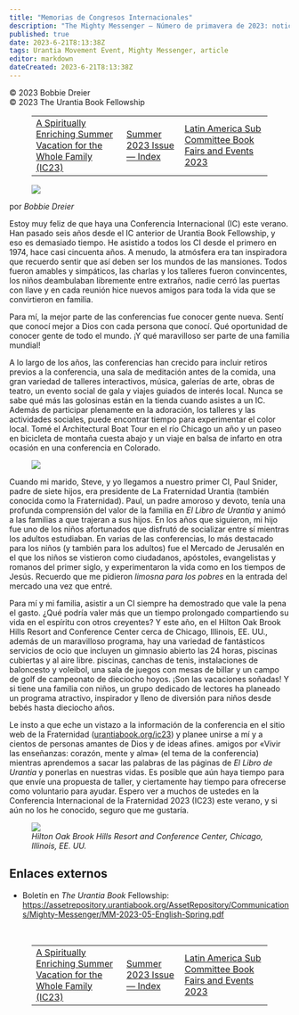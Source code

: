 ```yaml
---
title: "Memorias de Congresos Internacionales"
description: "The Mighty Messenger — Número de primavera de 2023: noticias y opiniones para los lectores de El Libro de Urantia"
published: true
date: 2023-6-21T8:13:38Z
tags: Urantia Movement Event, Mighty Messenger, article
editor: markdown
dateCreated: 2023-6-21T8:13:38Z
---
```


<p class="v-card v-sheet theme--light grey lighten-3 px-2">© 2023 Bobbie Dreier<br>© 2023 The Urantia Book Fellowship</p>
<figure class="table chapter-navigator">
  <table>
    <tbody>
      <tr>
        <td>
        <a href="/es/article/Aprilhelen/A_Spiritually_Enriching_Summer">
          <span class="mdi mdi-arrow-left-drop-circle"></span><span class="pl-2">A Spiritually Enriching Summer Vacation for the Whole Family (IC23)</span>
        </a>
        </td>
        <td>
        <a href="/es/index/articles_mighty_messenger#summer-2023-issue">
          <span class="mdi mdi-book-open-variant"></span><span class="pl-2">Summer 2023 Issue — Index</span>
        </a>
        </td>
        <td>
        <a href="/es/article/Latin_America_Sub_Committee_Book_Fairs_Events_2023">
          <span class="pr-2">Latin America Sub Committee Book Fairs and Events 2023</span><span class="mdi mdi-arrow-right-drop-circle"></span>
        </a>
        </td>
      </tr>
    </tbody>
  </table>
</figure>


<figure id="Figure_1" class="image urantiapedia estilo-imagen-alinear-izquierda">
<img src="/image/article/The_Mighty_Messenger/2023_Spring/049.jpg">
</figure>

por _Bobbie Dreier_

Estoy muy feliz de que haya una Conferencia Internacional (IC) este verano. Han pasado seis años desde el IC anterior de Urantia Book Fellowship, y eso es demasiado tiempo. He asistido a todos los CI desde el primero en 1974, hace casi cincuenta años. A menudo, la atmósfera era tan inspiradora que recuerdo sentir que así deben ser los mundos de las mansiones. Todos fueron amables y simpáticos, las charlas y los talleres fueron convincentes, los niños deambulaban libremente entre extraños, nadie cerró las puertas con llave y en cada reunión hice nuevos amigos para toda la vida que se convirtieron en familia.

Para mí, la mejor parte de las conferencias fue conocer gente nueva. Sentí que conocí mejor a Dios con cada persona que conocí. Qué oportunidad de conocer gente de todo el mundo. ¡Y qué maravilloso ser parte de una familia mundial!

A lo largo de los años, las conferencias han crecido para incluir retiros previos a la conferencia, una sala de meditación antes de la comida, una gran variedad de talleres interactivos, música, galerías de arte, obras de teatro, un evento social de gala y viajes guiados de interés local. Nunca se sabe qué más las golosinas están en la tienda cuando asistes a un IC. Además de participar plenamente en la adoración, los talleres y las actividades sociales, puede encontrar tiempo para experimentar el color local. Tomé el Architectural Boat Tour en el río Chicago un año y un paseo en bicicleta de montaña cuesta abajo y un viaje en balsa de infarto en otra ocasión en una conferencia en Colorado.

<figure id="Figure_2" class="image urantiapedia estilo-imagen-alinear-derecha">
<img src="/image/article/The_Mighty_Messenger/2023_Spring/050.jpg">
</figure>

Cuando mi marido, Steve, y yo llegamos a nuestro primer CI, Paul Snider, padre de siete hijos, era presidente de La Fraternidad Urantia (también conocida como la Fraternidad). Paul, un padre amoroso y devoto, tenía una profunda comprensión del valor de la familia en _El Libro de Urantia_ y animó a las familias a que trajeran a sus hijos. En los años que siguieron, mi hijo fue uno de los niños afortunados que disfrutó de socializar entre sí mientras los adultos estudiaban. En varias de las conferencias, lo más destacado para los niños (y también para los adultos) fue el Mercado de Jerusalén en el que los niños se vistieron como ciudadanos, apóstoles, evangelistas y romanos del primer siglo, y experimentaron la vida como en los tiempos de Jesús. Recuerdo que me pidieron _limosna para los pobres_ en la entrada del mercado una vez que entré.

Para mí y mi familia, asistir a un CI siempre ha demostrado que vale la pena el gasto. ¿Qué podría valer más que un tiempo prolongado compartiendo su vida en el espíritu con otros creyentes? Y este año, en el Hilton Oak Brook Hills Resort and Conference Center cerca de Chicago, Illinois, EE. UU., además de un maravilloso programa, hay una variedad de fantásticos servicios de ocio que incluyen un gimnasio abierto las 24 horas, piscinas cubiertas y al aire libre. piscinas, canchas de tenis, instalaciones de baloncesto y voleibol, una sala de juegos con mesas de billar y un campo de golf de campeonato de dieciocho hoyos. ¡Son las vacaciones soñadas! Y si tiene una familia con niños, un grupo dedicado de lectores ha planeado un programa atractivo, inspirador y lleno de diversión para niños desde bebés hasta dieciocho años.

Le insto a que eche un vistazo a la información de la conferencia en el sitio web de la Fraternidad ([urantiabook.org/ic23](https://urantiabook.org/ic23)) y planee unirse a mí y a cientos de personas amantes de Dios y de ideas afines. amigos por «Vivir las enseñanzas: corazón, mente y alma» (el tema de la conferencia) mientras aprendemos a sacar las palabras de las páginas de _El Libro de Urantia_ y ponerlas en nuestras vidas. Es posible que aún haya tiempo para que envíe una propuesta de taller, y ciertamente hay tiempo para ofrecerse como voluntario para ayudar. Espero ver a muchos de ustedes en la Conferencia Internacional de la Fraternidad 2023 (IC23) este verano, y si aún no los he conocido, seguro que me gustaría.

<figure id="Figure_3" class="image urantiapedia">
<img src="/image/article/The_Mighty_Messenger/2023_Spring/051.jpg">
<figcaption><em>Hilton Oak Brook Hills Resort and Conference Center, Chicago, Illinois, EE. UU.</em><figcaption>
</figure>

## Enlaces externos

* Boletín en _The Urantia Book_ Fellowship: https://assetrepository.urantiabook.org/AssetRepository/Communications/Mighty-Messenger/MM-2023-05-English-Spring.pdf

<br>

<figure class="table chapter-navigator">
  <table>
    <tbody>
      <tr>
        <td>
        <a href="/es/article/Aprilhelen/A_Spiritually_Enriching_Summer">
          <span class="mdi mdi-arrow-left-drop-circle"></span><span class="pl-2">A Spiritually Enriching Summer Vacation for the Whole Family (IC23)</span>
        </a>
        </td>
        <td>
        <a href="/es/index/articles_mighty_messenger#summer-2023-issue">
          <span class="mdi mdi-book-open-variant"></span><span class="pl-2">Summer 2023 Issue — Index</span>
        </a>
        </td>
        <td>
        <a href="/es/article/Latin_America_Sub_Committee_Book_Fairs_Events_2023">
          <span class="pr-2">Latin America Sub Committee Book Fairs and Events 2023</span><span class="mdi mdi-arrow-right-drop-circle"></span>
        </a>
        </td>
      </tr>
    </tbody>
  </table>
</figure>
